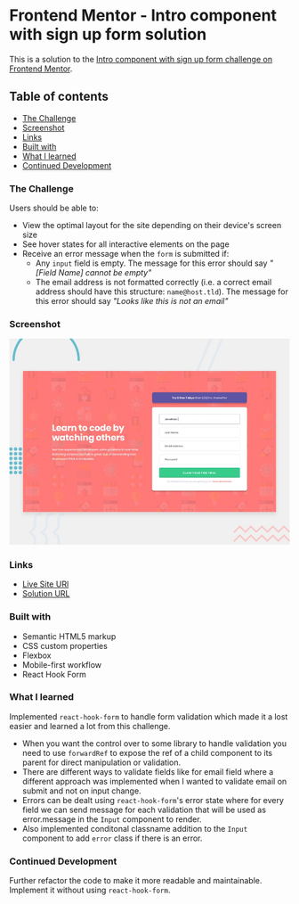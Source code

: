 # Frontend Mentor - Intro component with sign up form solution

This is a solution to the [Intro component with sign up form challenge on Frontend Mentor](https://www.frontendmentor.io/challenges/intro-component-with-signup-form-5cf91bd49edda32581d28fd1).

## Table of contents

- [The Challenge](#the-challenge)
- [Screenshot](#screenshot)
- [Links](#links)
- [Built with](#built-with)
- [What I learned](#what-i-learned)
- [Continued Development](#continued-development)

### The Challenge

Users should be able to:

- View the optimal layout for the site depending on their device's screen size
- See hover states for all interactive elements on the page
- Receive an error message when the `form` is submitted if:
  - Any `input` field is empty. The message for this error should say *"[Field Name] cannot be empty"*
  - The email address is not formatted correctly (i.e. a correct email address should have this structure: `name@host.tld`). The message for this error should say *"Looks like this is not an email"*

### Screenshot

![alt text](intro_component_using_react/design/desktop-preview.jpg)

### Links

- [Live Site URl](https://intro-component-with-signup-form-by-debabrata.vercel.app/)
- [Solution URL](https://www.frontendmentor.io/solutions/intro-component-with-signup-form-master-I1UOXXTnyR)

### Built with

- Semantic HTML5 markup
- CSS custom properties
- Flexbox
- Mobile-first workflow
- React Hook Form

### What I learned

Implemented `react-hook-form` to handle form validation which made it a lost easier and learned a lot from this challenge. 
- When you want the control over to some library to handle validation you need to use `forwardRef` to expose the ref of a child component to its parent for direct manipulation or validation. 
- There are different ways to validate fields like for email field where a different approach was implemented when I wanted to validate email on submit and not on input change. 
- Errors can be dealt using `react-hook-form`'s error state where for every field we can send message for each validation that will be used as error.message in the `Input` component to render. 
- Also implemented conditonal classname addition to the `Input` component to add `error` class if there is an error.

### Continued Development

Further refactor the code to make it more readable and maintainable. 
Implement it without using `react-hook-form`. 